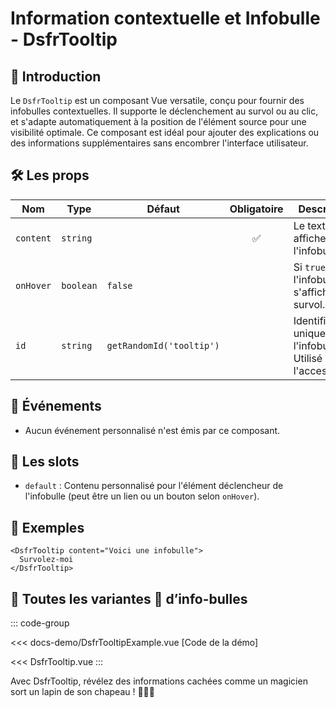 # Information contextuelle et Infobulle - DsfrTooltip

## 🌟 Introduction

Le `DsfrTooltip` est un composant Vue versatile, conçu pour fournir des infobulles contextuelles. Il supporte le déclenchement au survol ou au clic, et s'adapte automatiquement à la position de l'élément source pour une visibilité optimale. Ce composant est idéal pour ajouter des explications ou des informations supplémentaires sans encombrer l'interface utilisateur.

## 🛠️ Les props

| Nom        | Type      | Défaut               | Obligatoire | Description                                                 |
|------------|-----------|----------------------|:-----------:|-------------------------------------------------------------|
| `content`  | `string`  |                      | ✅          | Le texte à afficher dans l'infobulle.                       |
| `onHover`  | `boolean` | `false`              |             | Si `true`, l'infobulle s'affiche au survol.                 |
| `id`       | `string`  | `getRandomId('tooltip')` |         | Identifiant unique pour l'infobulle. Utilisé pour l'accessibilité. |

## 📡 Événements

- Aucun événement personnalisé n'est émis par ce composant.

## 🧩 Les slots

- `default` : Contenu personnalisé pour l'élément déclencheur de l'infobulle (peut être un lien ou un bouton selon `onHover`).

## 📝 Exemples

```vue
<DsfrTooltip content="Voici une infobulle">
  Survolez-moi
</DsfrTooltip>
```

## 📝 Toutes les variantes 🌈 d’info-bulles

::: code-group

<Story data-title="Démo" min-h="300px">
  <DsfrTooltipExample />
</Story>

<<< docs-demo/DsfrTooltipExample.vue [Code de la démo]

<<< DsfrTooltip.vue
:::

Avec DsfrTooltip, révélez des informations cachées comme un magicien sort un lapin de son chapeau ! 🎩🐇✨

<script setup lang="ts">
import DsfrTooltipExample from './docs-demo/DsfrTooltipExample.vue'
</script>
